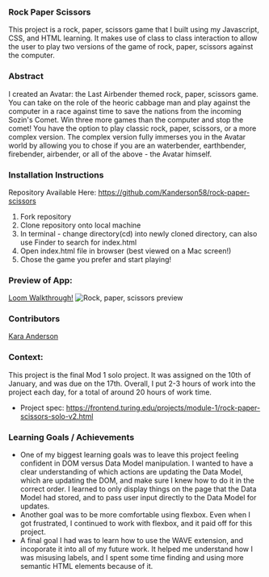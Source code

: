 ### Rock Paper Scissors
This project is a rock, paper, scissors game that I built using my Javascript, CSS, and HTML learning.  It makes use of class to class interaction to allow the user to play two versions of the game of rock, paper, scissors against the computer.

### Abstract
I created an Avatar: the Last Airbender themed rock, paper, scissors game.  You can take on the role of the heoric cabbage man and play against the computer in a race against time to save the nations from the incoming Sozin's Comet.  Win three more games than the computer and stop the comet!  You have the option to play classic rock, paper, scissors, or a more complex version.  The complex version fully immerses you in the Avatar world by allowing you to chose if you are an waterbender, earthbender, firebender, airbender, or all of the above - the Avatar himself.

### Installation Instructions
Repository Available Here: https://github.com/Kanderson58/rock-paper-scissors

1. Fork repository
2. Clone repository onto local machine
3. In terminal - change directory(cd) into newly cloned directory, can also use Finder to search for index.html
4. Open index.html file in browser (best viewed on a Mac screen!)
5. Chose the game you prefer and start playing!

### Preview of App:
[Loom Walkthrough!](https://www.loom.com/share/69b319a46c1f4410807a46ac7b2ce87e)
![Rock, paper, scissors preview](https://user-images.githubusercontent.com/114871395/212723147-b93e8cc9-fa84-4ba6-94a3-8b4a5597179f.png)

### Contributors
[Kara Anderson](https://github.com/Kanderson58)

### Context:
This project is the final Mod 1 solo project.  It was assigned on the 10th of January, and was due on the 17th.  Overall, I put 2-3 hours of work into the project each day, for a total of around 20 hours of work time.
- Project spec: https://frontend.turing.edu/projects/module-1/rock-paper-scissors-solo-v2.html

### Learning Goals / Achievements
- One of my biggest learning goals was to leave this project feeling confident in DOM versus Data Model manipulation.  I wanted to have a clear understanding of which actions are updating the Data Model, which are updating the DOM, and make sure I knew how to do it in the correct order.  I learned to only display things on the page that the Data Model had stored, and to pass user input directly to the Data Model for updates.
- Another goal was to be more comfortable using flexbox.  Even when I got frustrated, I continued to work with flexbox, and it paid off for this project.
- A final goal I had was to learn how to use the WAVE extension, and incoporate it into all of my future work.  It helped me understand how I was misusing labels, and I spent some time finding and using more semantic HTML elements because of it.